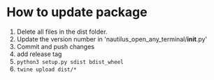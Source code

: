 # How to update package

1. Delete all files in the dist folder.
2. Update the version number in 'nautilus_open_any_terminal/__init__.py'
3. Commit and push changes
4. add release tag
5. `python3 setup.py sdist bdist_wheel`
6. `twine upload dist/*`

